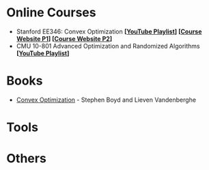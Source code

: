 # Online Courses

- Stanford EE346: Convex Optimization **[[YouTube Playlist](https://www.youtube.com/playlist?list=PL3940DD956CDF0622)] [[Course Website P1](https://web.stanford.edu/class/ee364a/)] [[Course Website P2](https://web.stanford.edu/class/ee364b/)]** 
- CMU 10-801 Advanced Optimization and Randomized Algorithms **[[YouTube Playlist](https://www.youtube.com/playlist?list=PLjTcdlvIS6cjdA8WVXNIk56X_SjICxt0d)]**

# Books

- [Convex Optimization](https://stanford.edu/~boyd/cvxbook/bv_cvxbook.pdf) - Stephen Boyd and Lieven Vandenberghe

# Tools



# Others

